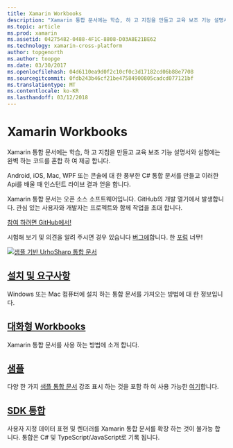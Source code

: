 ```yaml
---
title: Xamarin Workbooks
description: "Xamarin 통합 문서에는 학습, 하 고 지침을 만들고 교육 보조 기능 설명서와 실험에는 완벽 하는 코드를 혼합 하 여 제공 합니다."
ms.topic: article
ms.prod: xamarin
ms.assetid: 04275482-0488-4F1C-8808-D03A8E21BE62
ms.technology: xamarin-cross-platform
author: topgenorth
ms.author: toopge
ms.date: 03/30/2017
ms.openlocfilehash: 04d6110ea9d0f2c10cf0c3d17182cd06b88e7708
ms.sourcegitcommit: 0fdb243b46cf21be47584900805cadcd077121bf
ms.translationtype: MT
ms.contentlocale: ko-KR
ms.lasthandoff: 03/12/2018
---
```

# <a name="xamarin-workbooks"></a>Xamarin Workbooks

Xamarin 통합 문서에는 학습, 하 고 지침을 만들고 교육 보조 기능 설명서와 실험에는 완벽 하는 코드를 혼합 하 여 제공 합니다.

Android, iOS, Mac, WPF 또는 콘솔에 대 한 풍부한 C# 통합 문서를 만들고 이러한 Api를 배울 때 인스턴트 라이브 결과 얻을 합니다.

Xamarin 통합 문서는 오픈 소스 소프트웨어입니다. GitHub의 개발 열기에서 발생합니다. 관심 있는 사용자와 개발자는 프로젝트와 함께 작업을 초대 합니다.

<a class="github-button" href="https://github.com/Microsoft/workbooks" data-size="large" aria-label="View Microsoft/workbooks on GitHub">참여 하려면 GitHub에서!</a>

시험해 보기 및 의견을 알려 주시면 경우 있습니다 [버그에](~/tools/workbooks/install.md#reporting-bugs)합니다. 한 [포럼](https://forums.xamarin.com/categories/inspector) 너무!

[![](images/interactive-1.0.0-urho-planet-earth-small.png "샘플 기반 UrhoSharp 통합 문서")](images/interactive-1.0.0-urho-planet-earth.png#lightbox)

## <a name="installation-and-requirementsinstallmd"></a>[설치 및 요구사항](install.md)

Windows 또는 Mac 컴퓨터에 설치 하는 통합 문서를 가져오는 방법에 대 한 정보입니다.

## <a name="interactive-workbooksworkbookmd"></a>[대화형 Workbooks](workbook.md)

Xamarin 통합 문서를 사용 하는 방법에 소개 합니다.

## <a name="samplessamplesindexmd"></a>[샘플](samples/index.md)

다양 한 가지 [샘플 통합 문서](https://developer.xamarin.com/workbooks/) 강조 표시 하는 것을 포함 하 여 사용 가능한 [여기](samples/index.md)합니다.

## <a name="integration-sdksdkindexmd"></a>[SDK 통합](sdk/index.md)

사용자 지정 데이터 표현 및 렌더러를 Xamarin 통합 문서를 확장 하는 것이 불가능 합니다. 통합은 C# 및 TypeScript/JavaScript로 기록 됩니다.

<script async defer src="https://buttons.github.io/buttons.js"></script>